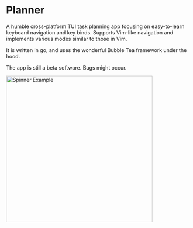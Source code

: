 # Planner

A humble cross-platform TUI task planning app focusing on easy-to-learn keyboard navigation and key binds. Supports Vim-like navigation and implements various modes similar to those in Vim.

It is written in go, and uses the wonderful Bubble Tea framework under the hood.

The app is still a beta software. Bugs might occur.

<img src="https://i.imgur.com/DOCm7kW.gif" width="400" alt="Spinner Example">
